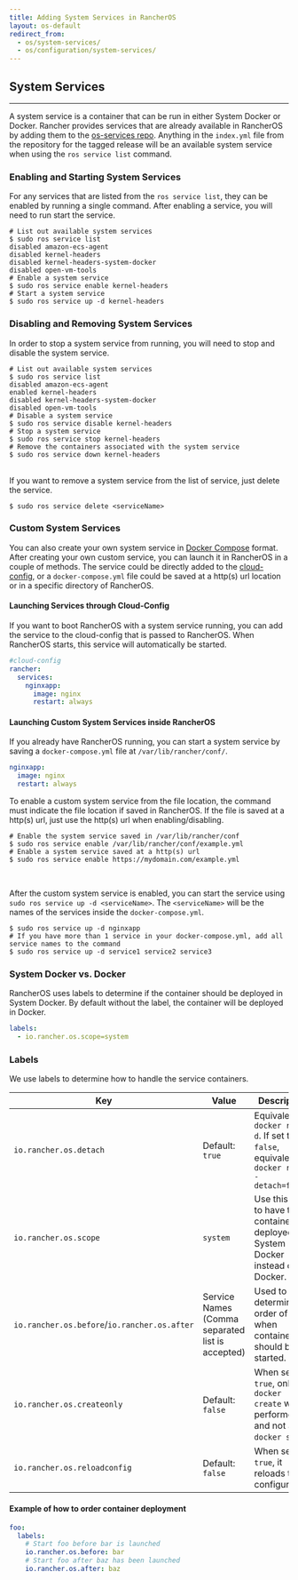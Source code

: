 ```yaml
---
title: Adding System Services in RancherOS
layout: os-default
redirect_from:
  - os/system-services/
  - os/configuration/system-services/
---
```


## System Services
---

A system service is a container that can be run in either System Docker or Docker. Rancher provides services that are already available in RancherOS by adding them to the [os-services repo](https://github.com/rancher/os-services). Anything in the `index.yml` file from the repository for the tagged release will be an available system service when using the `ros service list` command.

### Enabling and Starting System Services

For any services that are listed from the `ros service list`, they can be enabled by running a single command. After enabling a service, you will need to run start the service.

```
# List out available system services
$ sudo ros service list
disabled amazon-ecs-agent
disabled kernel-headers
disabled kernel-headers-system-docker
disabled open-vm-tools
# Enable a system service
$ sudo ros service enable kernel-headers
# Start a system service
$ sudo ros service up -d kernel-headers
```

### Disabling and Removing System Services

In order to stop a system service from running, you will need to stop and disable the system service.

```
# List out available system services
$ sudo ros service list
disabled amazon-ecs-agent
enabled kernel-headers
disabled kernel-headers-system-docker
disabled open-vm-tools
# Disable a system service
$ sudo ros service disable kernel-headers
# Stop a system service
$ sudo ros service stop kernel-headers
# Remove the containers associated with the system service
$ sudo ros service down kernel-headers
```

<br>
If you want to remove a system service from the list of service, just delete the service.

```
$ sudo ros service delete <serviceName>
```

### Custom System Services

You can also create your own system service in [Docker Compose](https://docs.docker.com/compose/) format. After creating your own custom service, you can launch it in RancherOS in a couple of methods. The service could be directly added to the [cloud-config]({{site.baseurl}}/os/configuration/#cloud-config), or a `docker-compose.yml` file could be saved at a http(s) url location or in a specific directory of RancherOS.

#### Launching Services through Cloud-Config

If you want to boot RancherOS with a system service running, you can add the service to the cloud-config that is passed to RancherOS. When RancherOS starts, this service will automatically be started.

```yaml
#cloud-config
rancher:
  services:
    nginxapp:
      image: nginx
      restart: always
```      

#### Launching Custom System Services inside RancherOS

If you already have RancherOS running, you can start a system service by saving a `docker-compose.yml` file at `/var/lib/rancher/conf/`.

```yaml
nginxapp:
  image: nginx
  restart: always
```     

To enable a custom system service from the file location, the command must indicate the file location if saved in RancherOS. If the file is saved at a http(s) url, just use the http(s) url when enabling/disabling.

```
# Enable the system service saved in /var/lib/rancher/conf
$ sudo ros service enable /var/lib/rancher/conf/example.yml
# Enable a system service saved at a http(s) url
$ sudo ros service enable https://mydomain.com/example.yml
```

<br>

After the custom system service is enabled, you can start the service using `sudo ros service up -d <serviceName>`. The `<serviceName>` will be the names of the services inside the `docker-compose.yml`.

```
$ sudo ros service up -d nginxapp
# If you have more than 1 service in your docker-compose.yml, add all service names to the command
$ sudo ros service up -d service1 service2 service3
```

### System Docker vs. Docker

RancherOS uses labels to determine if the container should be deployed in System Docker. By default without the label, the container will be deployed in Docker.

```yaml
labels:
  - io.rancher.os.scope=system
```

### Labels

We use labels to determine how to handle the service containers.

Key | Value |Description
----|-----|---
`io.rancher.os.detach` | Default: `true` | Equivalent of `docker run -d`. If set to `false`, equivalent of `docker run --detach=false`
`io.rancher.os.scope` | `system` | Use this label to have the container deployed in System Docker instead of Docker.
`io.rancher.os.before`/`io.rancher.os.after` | Service Names (Comma separated list is accepted) | Used to determine order of when containers should be started.
`io.rancher.os.createonly` | Default: `false` | When set to `true`, only a `docker create` will be performed and not a `docker start`.
`io.rancher.os.reloadconfig` | Default: `false`| When set to `true`, it reloads the configuration.


#### Example of how to order container deployment

```yaml
foo:
  labels:
    # Start foo before bar is launched
    io.rancher.os.before: bar
    # Start foo after baz has been launched
    io.rancher.os.after: baz
```
